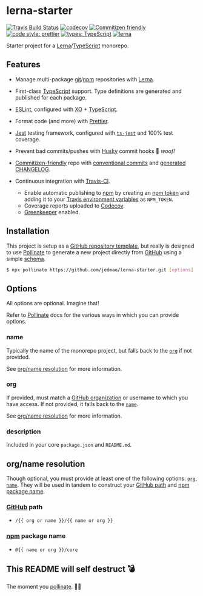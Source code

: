 # lerna-starter

<!-- prettier-ignore-start -->
<!-- markdownlint-disable -->
[![Travis Build Status](https://img.shields.io/travis/jedmao/lerna-starter.svg?branch=master&style=flat-square)](https://travis-ci.com/jedmao/lerna-starter)
[![codecov](https://img.shields.io/codecov/c/gh/jedmao/lerna-starter?style=flat-square)](https://codecov.io/gh/jedmao/lerna-starter)
[![Commitizen friendly](https://img.shields.io/badge/commitizen-friendly-brightgreen.svg?style=flat-square)](http://commitizen.github.io/cz-cli/)
[![code style: prettier](https://img.shields.io/badge/code_style-prettier-ff69b4.svg?style=flat-square)](https://github.com/prettier/prettier)
[![types: TypeScript](https://img.shields.io/npm/types/typescript?style=flat-square)](https://typescriptlang.org)
[![lerna](https://img.shields.io/badge/maintained%20with-lerna-cc00ff.svg?style=flat-square)](https://lerna.js.org/)
<!-- markdownlint-restore -->
<!-- prettier-ignore-end -->

Starter project for a [Lerna][]/[TypeScript][] monorepo.

## Features

- Manage multi-package [git][]/[npm][] repositories with [Lerna][].
- First-class [TypeScript][] support. Type definitions are generated and
  published for each package.
- [ESLint](https://eslint.org/), configured with
  [XO](https://github.com/xojs/xo) +
  [TypeScript](https://typescript-eslint.io/).
- Format code (and more) with [Prettier](https://prettier.io/).
- [Jest](https://jestjs.io/) testing framework, configured with
  [`ts-jest`](https://kulshekhar.github.io/ts-jest/) and 100% test coverage.
- Prevent bad commits/pushes with [Husky](https://www.npmjs.com/package/husky)
  commit hooks 🐶 _woof!_
- [Commitizen-friendly](https://github.com/commitizen/cz-cli#making-your-repo-commitizen-friendly)
  repo with [conventional commits](https://www.conventionalcommits.org/) and
  [generated CHANGELOG](https://github.com/conventional-changelog/conventional-changelog).
- Continuous integration with [Travis-CI](https://travis-ci.com/).

  - Enable automatic publishing to [npm][] by creating an
    [npm token](https://docs.npmjs.com/cli/token) and adding it to your
    [Travis environment variables](https://docs.travis-ci.com/user/environment-variables/)
    as `NPM_TOKEN`.
  - Coverage reports uploaded to [Codecov](https://codecov.io/).
  - [Greenkeeper](https://greenkeeper.io/) enabled.

## Installation

This project is setup as a
[GitHub repository template](https://github.blog/2019-06-06-generate-new-repositories-with-repository-templates/),
but really is designed to use [Pollinate][] to generate a new project directly
from [GitHub][] using a simple [schema](#options).

```sh
$ npx pollinate https://github.com/jedmao/lerna-starter.git [options]
```

## Options

All options are optional. Imagine that!

Refer to [Pollinate][] docs for the various ways in which you can provide
options.

### name

Typically the name of the monorepo project, but falls back to the [`org`](#org)
if not provided.

See [org/name resolution](#org-name-resolution) for more information.

### org

If provided, must match a
[GitHub organization](https://github.com/settings/organizations) or username to
which you have access. If not provided, it falls back to the [`name`](#name).

See [org/name resolution](#option-resolution) for more information.

### description

Included in your core `package.json` and `README.md`.

## org/name resolution

Though optional, you must provide at least one of the following options:
[`org`](#org), [`name`](#name). They will be used in tandem to construct your
[GitHub path](#github-path) and [npm package name](#npm-package-name).

### [GitHub][] path

- `/{{ org or name }}/{{ name or org }}`

### [npm][] package name

- `@{{ name or org }}/core`

## This README will self destruct 💣

The moment you [pollinate][]. 🌺🐝

[git]: https://git-scm.com/
[github]: https://github.com/
[lerna]: https://lerna.js.org/
[npm]: https://www.npmjs.com/
[npm org]: https://www.npmjs.com/org/create
[pollinate]: https://www.npmjs.com/package/pollinate
[typescript]: https://www.typescriptlang.org/
